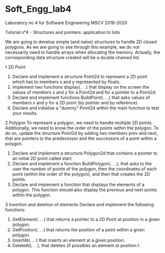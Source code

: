 # Soft_Engg_lab4
Laboratory no 4 for Software Engineering MSCV 2018-2020


Tutorial n°4 - Structures and pointers: application to lists
We are going to develop simple (and naïve) structures to handle 2D closed polygons. As we are going to see through this example, we do not necessarily need to handle arrays when allocating the memory. Actually, the corresponding data structure created will be a double chained list.

1 2D Point1. Declare and implement a structure Point2d to represent a 2D point which has to members x and y represented by floats.2. Implement two functions display(. . .) that display on the screen the values of members x and y for a Point2d and for a pointer to a Point2d.3. Declare and implement functions BuildPoint(. . .) that asks values of members x and y for a 2D point (by pointer and by reference).4. Declare and initialize a "dummy" Point2d within the main function to test your results.

2 PolygonTo represent a polygon, we need to handle multiple 2D points. Additionally, we need to know the order of the points within the polygon. To do so, update the structure Point2d by adding two members prev and next, that are pointers to the predecessor and the successors of a point within a polygon.
1. Declare and implement a structure Polygon2d that contains a pointer to an initial 2D point called start.2. Declare and implement a function BuildPolygon(. . .), that asks to the user the number of points of the polygon,then the coordinates of each point (within the order of the polygon), and then that creates the 2D points.3. Declare and implement a function that displays the elements of a polygon. This function should also display the previous and next points within the polygon. 


3 Insertion and deletion of elementsDeclare and implement the following functions:
1. GetElement(. . .) that returns a pointer to a 2D Point at position in a given polygon.2. GetPosition(. . .) that returns the position of a point within a given polygon.3. InsertAt(. . .) that inserts an element at a given position.4. DeleteAt(. . .), that deletes (if possible) an element at position I.